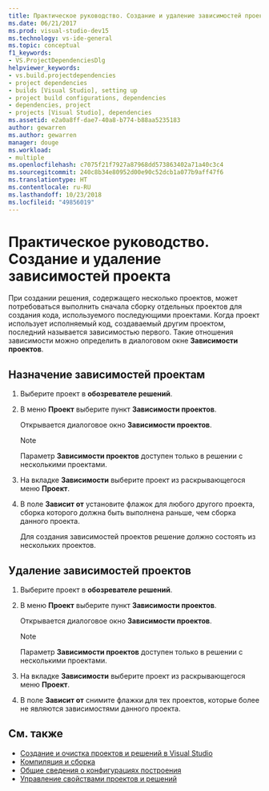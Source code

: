 ```yaml
---
title: Практическое руководство. Создание и удаление зависимостей проекта
ms.date: 06/21/2017
ms.prod: visual-studio-dev15
ms.technology: vs-ide-general
ms.topic: conceptual
f1_keywords:
- VS.ProjectDependenciesDlg
helpviewer_keywords:
- vs.build.projectdependencies
- project dependencies
- builds [Visual Studio], setting up
- project build configurations, dependencies
- dependencies, project
- projects [Visual Studio], dependencies
ms.assetid: e2a0a8ff-dae7-40a8-b774-b88aa5235183
author: gewarren
ms.author: gewarren
manager: douge
ms.workload:
- multiple
ms.openlocfilehash: c7075f21f7927a87968dd573863402a71a40c3c4
ms.sourcegitcommit: 240c8b34e80952d00e90c52dcb1a077b9aff47f6
ms.translationtype: HT
ms.contentlocale: ru-RU
ms.lasthandoff: 10/23/2018
ms.locfileid: "49856019"
---
```

# <a name="how-to-create-and-remove-project-dependencies"></a>Практическое руководство. Создание и удаление зависимостей проекта

При создании решения, содержащего несколько проектов, может потребоваться выполнить сначала сборку отдельных проектов для создания кода, используемого последующими проектами. Когда проект использует исполняемый код, создаваемый другим проектом, последний называется зависимостью первого. Такие отношения зависимости можно определить в диалоговом окне **Зависимости проектов**.

## <a name="to-assign-dependencies-to-projects"></a>Назначение зависимостей проектам

1. Выберите проект в **обозревателе решений**.

2. В меню **Проект** выберите пункт **Зависимости проектов**.

    Открывается диалоговое окно **Зависимости проектов**.

   > [!NOTE]
   > Параметр **Зависимости проектов** доступен только в решении с несколькими проектами.

3. На вкладке **Зависимости** выберите проект из раскрывающегося меню **Проект**.

4. В поле **Зависит от** установите флажок для любого другого проекта, сборка которого должна быть выполнена раньше, чем сборка данного проекта.

   Для создания зависимостей проектов решение должно состоять из нескольких проектов.

## <a name="to-remove-dependencies-from-projects"></a>Удаление зависимостей проектов

1.  Выберите проект в **обозревателе решений**.

2.  В меню **Проект** выберите пункт **Зависимости проектов**.

     Открывается диалоговое окно **Зависимости проектов**.

    > [!NOTE]
    > Параметр **Зависимости проектов** доступен только в решении с несколькими проектами.

3.  На вкладке **Зависимости** выберите проект из раскрывающегося меню **Проект**.

4.  В поле **Зависит от** снимите флажки для тех проектов, которые более не являются зависимостями данного проекта.

## <a name="see-also"></a>См. также

- [Создание и очистка проектов и решений в Visual Studio](../ide/building-and-cleaning-projects-and-solutions-in-visual-studio.md)
- [Компиляция и сборка](../ide/compiling-and-building-in-visual-studio.md)
- [Общие сведения о конфигурациях построения](../ide/understanding-build-configurations.md)
- [Управление свойствами проектов и решений](managing-project-and-solution-properties.md)